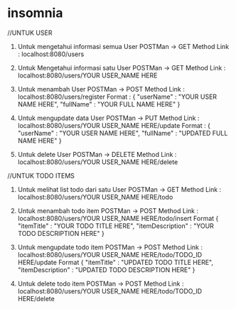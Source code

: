 # insomnia

//UNTUK USER

1. Untuk mengetahui informasi semua User
	POSTMan -> GET Method Link : localhost:8080/users

2. Untuk Mengetahui informasi satu User
	POSTMan -> GET Method Link : localhost:8080/users/YOUR USER_NAME HERE

3. Untuk menambah User
	POSTMan -> POST Method Link : localhost:8080/users/register
	Format : 
	{
		"userName" : "YOUR USER NAME HERE",
		"fullName" : "YOUR FULL NAME HERE"
	}

4. Untuk mengupdate data User
	POSTMan -> PUT Method Link : localhost:8080/users/YOUR USER_NAME HERE/update
	Format : 
	{
		"userName" : "YOUR USER NAME HERE",
		"fullName" : "UPDATED FULL NAME HERE"
	}

5. Untuk delete User
	POSTMan -> DELETE Method Link : localhost:8080/users/YOUR USER_NAME HERE/delete


//UNTUK TODO ITEMS

1. Untuk melihat list todo dari satu User
	POSTMan -> GET Method Link : localhost:8080/users/YOUR USER_NAME HERE/todo

2. Untuk menambah todo item
	POSTMan -> POST Method Link : localhost:8080/users/YOUR USER_NAME HERE/todo/insert
	Format
	{
		"itemTitle" : "YOUR TODO TITLE HERE",
		"itemDescription" : "YOUR TODO DESCRIPTION HERE"
	}

3. Untuk mengupdate todo item
	POSTMan -> POST Method Link : localhost:8080/users/YOUR USER_NAME HERE/todo/TODO_ID HERE/update
	Format
	{
		"itemTitle" : "UPDATED TODO TITLE HERE",
		"itemDescription" : "UPDATED TODO DESCRIPTION HERE"
	}

4. Untuk delete todo item
	POSTMan -> POST Method Link : localhost:8080/users/YOUR USER_NAME HERE/todo/TODO_ID HERE/delete

